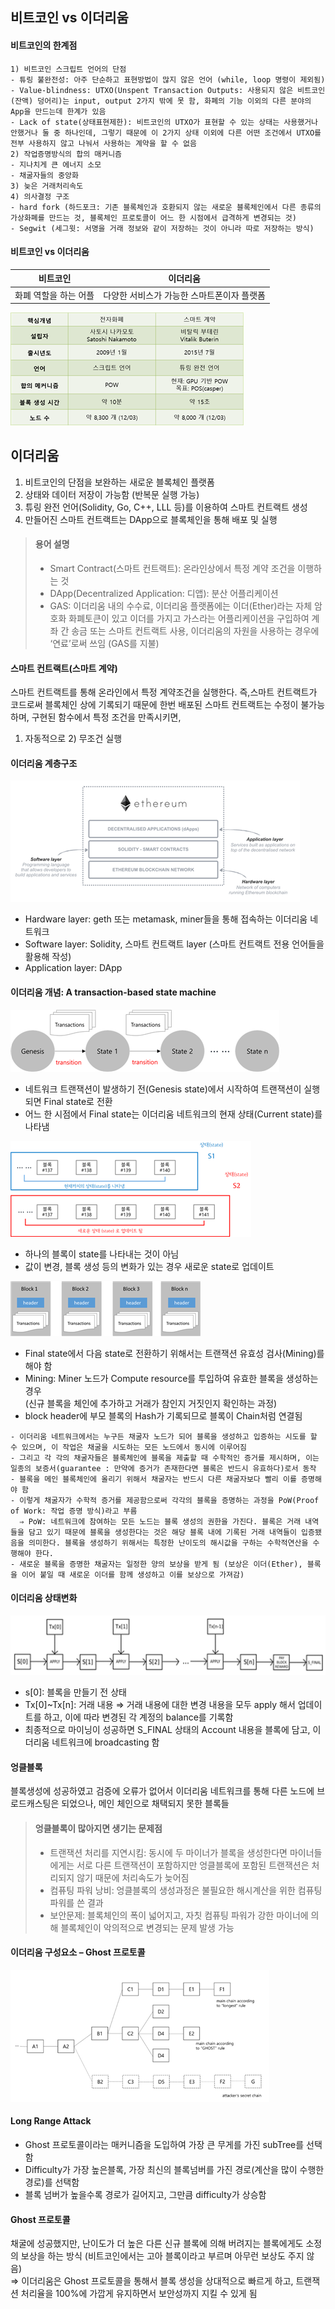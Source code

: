 ## 비트코인 vs 이더리움
#### 비트코인의 한계점
```
1) 비트코인 스크립트 언어의 단점  
- 튜링 불완전성: 아주 단순하고 표현방법이 많지 않은 언어 (while, loop 명령이 제외됨)
- Value-blindness: UTXO(Unspent Transaction Outputs: 사용되지 않은 비트코인(잔액) 덩어리)는 input, output 2가지 밖에 못 함, 화폐의 기능 이외의 다른 분야의 App을 만드는데 한계가 있음
- Lack of state(상태표현제한): 비트코인의 UTXO가 표현할 수 있는 상태는 사용했거나 안했거나 둘 중 하나인데, 그렇기 때문에 이 2가지 상태 이외에 다른 어떤 조건에서 UTXO를 전부 사용하지 않고 나눠서 사용하는 계약을 할 수 없음
2) 작업증명방식의 합의 매커니즘
- 지나치게 큰 에너지 소모
- 채굴자들의 중앙화
3) 늦은 거래처리속도
4) 의사결정 구조
- hard fork (하드포크: 기존 블록체인과 호환되지 않는 새로운 블록체인에서 다른 종류의 가상화폐를 만드는 것, 블록체인 프로토콜이 어느 한 시점에서 급격하게 변경되는 것)
- Segwit (세그윗: 서명을 거래 정보와 같이 저장하는 것이 아니라 따로 저장하는 방식)
```

#### 비트코인 vs 이더리움    
| 비트코인 | 이더리움 |  
|-----|-----|  
| 화폐 역할을 하는 어플 | 다양한 서비스가 가능한 스마트폰이자 플랫폼|   

![](https://github.com/aldrn29/Blockchain/blob/master/image/ethereum0.png?raw=true)

## 이더리움
1. 비트코인의 단점을 보완하는 새로운 블록체인 플랫폼
2. 상태와 데이터 저장이 가능함 (반복문 실행 가능)
3. 튜링 완전 언어(Solidity, Go, C++, LLL 등)를 이용하여 스마트 컨트랙트 생성
4. 만들어진 스마트 컨트랙트는 DApp으로 블록체인을 통해 배포 및 실행 

> #### 용어 설명
> - Smart Contract(스마트 컨트랙트): 온라인상에서 특정 계약 조건을 이행하는 것 
> - DApp(Decentralized Application: 디앱): 분산 어플리케이션
> - GAS: 이더리움 내의 수수료, 이더리움 플랫폼에는 이더(Ether)라는 자체 암호화 화폐토큰이 있고 이더를 가지고 가스라는 어플리케이션을 구입하여 계좌 간 송금 또는 스마트 컨트랙트 사용, 이더리움의 자원을 사용하는 경우에 ‘연료’로써 쓰임 (GAS를 지불) 

#### 스마트 컨트랙트(스마트 계약)   
스마트 컨트랙트를 통해 온라인에서 특정 계약조건을 실행한다. 즉,스마트 컨트랙트가 코드로써 블록체인 상에 기록되기 때문에 한번 배포된 스마트 컨트랙트는 수정이 불가능하며, 구현된 함수에서 특정 조건을 만족시키면,   
1) 자동적으로  2) 무조건 실행
   
#### 이더리움 계층구조
![](https://github.com/aldrn29/Blockchain/blob/master/image/ethereum1.png?raw=true)   
- Hardware layer: geth 또는 metamask, miner들을 통해 접속하는 이더리움 네트워크
- Software layer: Solidity, 스마트 컨트랙트 layer (스마트 컨트랙트 전용 언어들을 활용해 작성)
- Application layer: DApp

#### 이더리움 개념: A transaction-based state machine   
![](https://github.com/aldrn29/Blockchain/blob/master/image/ethereum2.png?raw=true)  
- 네트워크 트랜잭션이 발생하기 전(Genesis state)에서 시작하여 트랜잭션이 실행되면 Final state로 전환
- 어느 한 시점에서 Final state는 이더리움 네트워크의 현재 상태(Current state)를 나타냄

![](https://github.com/aldrn29/Blockchain/blob/master/image/ethereum3.png?raw=true)  
- 하나의 블록이 state를 나타내는 것이 아님
- 값이 변경, 블록 생성 등의 변화가 있는 경우 새로운 state로 업데이트 

![](https://github.com/aldrn29/Blockchain/blob/master/image/ethereum4.png?raw=true)  
- Final state에서 다음 state로 전환하기 위해서는 트랜잭션 유효성 검사(Mining)를 해야 함
- Mining: Miner 노드가 Compute resource를 투입하여 유효한 블록을 생성하는 경우  
(신규 블록을 체인에 추가하고 거래가 참인지 거짓인지 확인하는 과정)
- block header에 부모 블록의 Hash가 기록되므로 블록이 Chain처럼 연결됨

```
- 이더리움 네트워크에서는 누구든 채굴자 노드가 되어 블록을 생성하고 입증하는 시도를 할 수 있으며, 이 작업은 채굴을 시도하는 모든 노드에서 동시에 이루어짐
- 그리고 각 각의 채굴자들은 블록체인에 블록을 제출할 때 수학적인 증거를 제시하며, 이는 일종의 보증서(guarantee : 만약에 증거가 존재한다면 블록은 반드시 유효하다)로서 동작
- 블록을 메인 블록체인에 올리기 위해서 채굴자는 반드시 다른 채굴자보다 빨리 이를 증명해야 함
- 이렇게 채굴자가 수학적 증거를 제공함으로써 각각의 블록을 증명하는 과정을 PoW(Proof of Work: 작업 증명 방식)라고 부름
  ⇒ PoW: 네트워크에 참여하는 모든 노드는 블록 생성의 권한을 가진다. 블록은 거래 내역들을 담고 있기 때문에 블록을 생성한다는 것은 해당 블록 내에 기록된 거래 내역들이 입증됐음을 의미한다. 블록을 생성하기 위해서는 특정한 난이도의 해시값을 구하는 수학적연산을 수행해야 한다.
- 새로운 블록을 증명한 채굴자는 일정한 양의 보상을 받게 됨 (보상은 이더(Ether), 블록을 이어 붙일 때 새로운 이더를 함께 생성하고 이를 보상으로 가져감)
```

#### 이더리움 상태변화

![](https://github.com/aldrn29/Blockchain/blob/master/image/ethereum5.png?raw=true)   
- s[0]: 블록을 만들기 전 상태
- Tx[0]~Tx[n]: 거래 내용 ⇒ 거래 내용에 대한 변경 내용을 모두 apply 해서 업데이트를 하고, 이에 따라 변경된 각 계정의 balance를 기록함
- 최종적으로 마이닝이 성공하면 S_FINAL 상태의 Account 내용을 블록에 담고, 이더리움 네트워크에 broadcasting 함 
   
#### 엉클블록
블록생성에 성공하였고 검증에 오류가 없어서 이더리움 네트워크를 통해 다른 노드에 브로드캐스팅은 되었으나, 메인 체인으로 채택되지 못한 블록들

> #### 엉클블록이 많아지면 생기는 문제점
> - 트랜잭션 처리를 지연시킴: 동시에 두 마이너가 블록을 생성한다면 마이너들에게는 서로 다른 트랜잭션이 포함하지만 엉클블록에 포함된 트랜잭션은 처리되지 않기 때문에 처리속도가 늦어짐
> - 컴퓨팅 파워 낭비: 엉클블록의 생성과정은 불필요한 해시계산을 위한 컴퓨팅 파워를 쓴 결과
> - 보안문제: 블록체인의 폭이 넓어지고, 자칫 컴퓨팅 파워가 강한 마이너에 의해 블록체인이 악의적으로 변경되는 문제 발생 가능

#### 이더리움 구성요소 – Ghost 프로토콜
![](https://github.com/aldrn29/Blockchain/blob/master/image/ethereum6.png?raw=true)  

#### Long Range Attack
- Ghost 프로토콜이라는 매커니즘을 도입하여 가장 큰 무게를 가진 subTree를 선택함
- Difficulty가 가장 높은블록, 가장 최신의 블록넘버를 가진 경로(계산을 많이 수행한 경로)를 선택함
- 블록 넘버가 높을수록 경로가 길어지고, 그만큼 difficulty가 상승함
    

#### Ghost 프로토콜  
채굴에 성공했지만, 난이도가 더 높은 다른 신규 블록에 의해 버려지는 블록에게도 소정의 보상을 하는 방식 (비트코인에서는 고아 블록이라고 부르며 아무런 보상도 주지 않음)   
⇒ 이더리움은 Ghost 프로토콜을 통해서 블록 생성을 상대적으로 빠르게 하고, 트랜잭션 처리율을 100%에 가깝게 유지하면서 보안성까지 지킬 수 있게 됨
